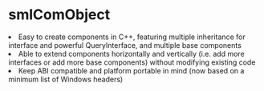 # smlComObject
<li>Easy to create components in C++, featuring multiple inheritance for interface and powerful QueryInterface, and multiple base components
<li>Able to extend components horizontally and vertically (i.e. add more interfaces or add more base components) without modifying existing code 
<li>Keep ABI compatible and platform portable in mind (now based on a minimum list of Windows headers)

